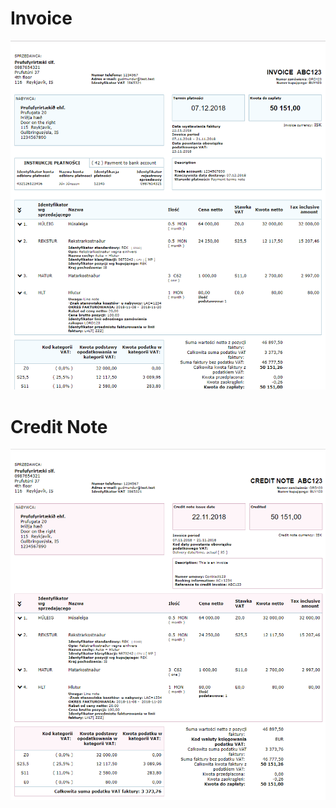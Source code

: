 # Invoice

![](images/bisenubl-invoice-complete_pl.png)

# Credit Note

![](images/bisenubl-creditnote-complete_pl.png)